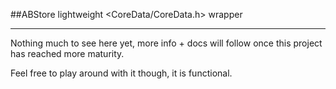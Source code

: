 ##ABStore
lightweight <CoreData/CoreData.h> wrapper

___

Nothing much to see here yet, more info + docs will follow once this project has reached more maturity.

Feel free to play around with it though, it is functional.